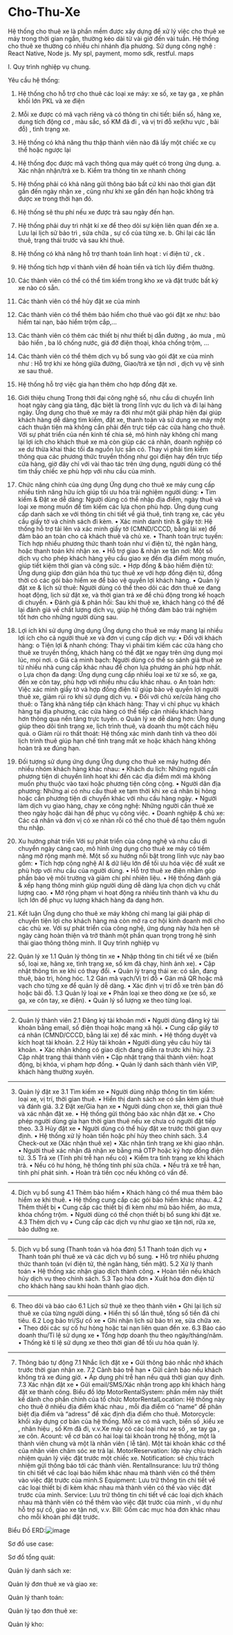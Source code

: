 # Cho-Thu-Xe
Hệ thống cho thuê xe là phần mềm được xây dựng để xử lý việc cho thuê xe máy trong thời gian ngắn, thường kéo dài từ vài giờ đến vài tuần. Hệ thống cho thuê xe thường có nhiều chi nhánh địa phương. Sử dụng công nghệ : React Native, Node js. My spl, payment, momo sdk, restful. maps


I.	Quy trình nghiệp vụ chung.

Yêu cầu hệ thống:
1.	Hệ thống cho hỗ trợ cho thuê các loại xe máy: xe số, xe tay ga , xe phân khối lớn PKL và xe điện  
2.	Mỗi xe được có mã vạch riêng và có thông tin chi tiết: biển số, hãng xe, dung tích động cơ , màu sắc, số KM đã đi , và vị trí đỗ xe(khu vực , bãi đỗ) , tình trạng xe.
3.	Hệ thống có khả năng thu thập thành viên nào đã lấy một chiếc xe cụ thể hoặc ngược lại 
4.	Hệ thống đọc được mã vạch thông qua máy quét có trong ứng dụng.
a.	Xác nhận nhận/trả xe
b.	Kiểm tra thông tin xe nhanh chóng 
5.	Hệ thống phải có khả năng gửi thông báo bất cứ khi nào thời gian đặt gần đến ngày nhận xe , cũng như khi xe gần đến hạn hoặc không trả được xe trong thời hạn đó.
6.	Hệ thống sẽ thu phí nếu xe được trả sau ngày đến hạn.
7.	Hệ thống phải duy trì nhật kí xe để theo dõi sự kiện liên quan đến xe
a.	Lưu lại lịch sử bảo trì , sửa chữa , sự cố của từng xe.
b.	Ghi lại các lần thuê, trạng thái trước và sau khi thuê.
8.	Hệ thống có khả năng hỗ trợ thanh toán linh hoạt : ví điện tử , ck .
9.	Hệ thống tích hợp ví thành viên để hoàn tiền và tích lũy điểm thưởng.
10.	Các thành viên có thể có thể tìm kiếm trong kho xe và đặt trước bất kỳ xe nào có sẵn.
11.	Các thành viên có thể hủy đặt xe của mình
12.	Các thành viên có thể thêm bảo hiểm cho thuê vào gói đặt xe như: bảo hiểm tai nạn, bảo hiểm trộm cắp,…
13.	Các thành viên có thêm các thiết bị như thiết bị dẫn đường , áo mưa , mũ bảo hiển , ba lô chống nước, giá đỡ điện thoại, khóa chống trộm, …
14.	Các thành viên có thể thêm dịch vụ bổ sung vào gói đặt xe của mình như : Hỗ trợ khi xe hỏng giữa đường, Giao/trả xe tận nơi , dịch vụ vệ sinh xe sau thuê.
15.	Hệ thống hỗ trợ việc gia hạn thêm cho hợp đồng đặt xe.


1. Giới thiệu chung
Trong thời đại công nghệ số, nhu cầu di chuyển linh hoạt ngày càng gia tăng, đặc biệt là trong lĩnh vực du lịch và đi lại hàng ngày. Ứng dụng cho thuê xe máy ra đời như một giải pháp hiện đại giúp khách hàng dễ dàng tìm kiếm, đặt xe, thanh toán và sử dụng xe máy một cách thuận tiện mà không cần phải đến trực tiếp các cửa hàng cho thuê.
Với sự phát triển của nền kinh tế chia sẻ, mô hình này không chỉ mang lại lợi ích cho khách thuê xe mà còn giúp các cá nhân, doanh nghiệp có xe dư thừa khai thác tối đa nguồn lực sẵn có. Thay vì phải tìm kiếm thông qua các phương thức truyền thống như gọi điện hay đến trực tiếp cửa hàng, giờ đây chỉ với vài thao tác trên ứng dụng, người dùng có thể tìm thấy chiếc xe phù hợp với nhu cầu của mình.
2. Chức năng chính của ứng dụng
Ứng dụng cho thuê xe máy cung cấp nhiều tính năng hữu ích giúp tối ưu hóa trải nghiệm người dùng:
•	Tìm kiếm & Đặt xe dễ dàng: Người dùng có thể nhập địa điểm, ngày thuê và loại xe mong muốn để tìm kiếm các lựa chọn phù hợp. Ứng dụng cung cấp danh sách xe với thông tin chi tiết về giá thuê, tình trạng xe, các yêu cầu giấy tờ và chính sách đi kèm.
•	Xác minh danh tính & giấy tờ: Hệ thống hỗ trợ tải lên và xác minh giấy tờ (CMND/CCCD, bằng lái xe) để đảm bảo an toàn cho cả khách thuê và chủ xe.
•	Thanh toán trực tuyến: Tích hợp nhiều phương thức thanh toán như ví điện tử, thẻ ngân hàng, hoặc thanh toán khi nhận xe.
•	Hỗ trợ giao & nhận xe tận nơi: Một số dịch vụ cho phép khách hàng yêu cầu giao xe đến địa điểm mong muốn, giúp tiết kiệm thời gian và công sức.
•	Hợp đồng & bảo hiểm điện tử: Ứng dụng giúp đơn giản hóa thủ tục thuê xe với hợp đồng điện tử, đồng thời có các gói bảo hiểm xe để bảo vệ quyền lợi khách hàng.
•	Quản lý đặt xe & lịch sử thuê: Người dùng có thể theo dõi các đơn thuê xe đang hoạt động, lịch sử đặt xe, và thời gian trả xe để chủ động trong kế hoạch di chuyển.
•	Đánh giá & phản hồi: Sau khi thuê xe, khách hàng có thể để lại đánh giá về chất lượng dịch vụ, giúp hệ thống đảm bảo trải nghiệm tốt hơn cho những người dùng sau.
3. Lợi ích khi sử dụng ứng dụng
Ứng dụng cho thuê xe máy mang lại nhiều lợi ích cho cả người thuê xe và đơn vị cung cấp dịch vụ:
•	Đối với khách hàng:
o	Tiện lợi & nhanh chóng: Thay vì phải tìm kiếm các cửa hàng cho thuê xe truyền thống, khách hàng có thể đặt xe ngay trên ứng dụng mọi lúc, mọi nơi.
o	Giá cả minh bạch: Người dùng có thể so sánh giá thuê xe từ nhiều nhà cung cấp khác nhau để chọn lựa phương án phù hợp nhất.
o	Lựa chọn đa dạng: Ứng dụng cung cấp nhiều loại xe từ xe số, xe ga, đến xe côn tay, phù hợp với nhiều nhu cầu khác nhau.
o	An toàn hơn: Việc xác minh giấy tờ và hợp đồng điện tử giúp bảo vệ quyền lợi người thuê xe, giảm rủi ro khi sử dụng dịch vụ.
•	Đối với chủ xe/cửa hàng cho thuê:
o	Tăng khả năng tiếp cận khách hàng: Thay vì chỉ phục vụ khách hàng tại địa phương, các cửa hàng có thể tiếp cận nhiều khách hàng hơn thông qua nền tảng trực tuyến.
o	Quản lý xe dễ dàng hơn: Ứng dụng giúp theo dõi tình trạng xe, lịch trình thuê, và doanh thu một cách hiệu quả.
o	Giảm rủi ro thất thoát: Hệ thống xác minh danh tính và theo dõi lịch trình thuê giúp hạn chế tình trạng mất xe hoặc khách hàng không hoàn trả xe đúng hạn.
4. Đối tượng sử dụng ứng dụng
Ứng dụng cho thuê xe máy hướng đến nhiều nhóm khách hàng khác nhau:
•	Khách du lịch: Những người cần phương tiện di chuyển linh hoạt khi đến các địa điểm mới mà không muốn phụ thuộc vào taxi hoặc phương tiện công cộng.
•	Người dân địa phương: Những ai có nhu cầu thuê xe tạm thời khi xe cá nhân bị hỏng hoặc cần phương tiện di chuyển khác với nhu cầu hàng ngày.
•	Người làm dịch vụ giao hàng, chạy xe công nghệ: Những người cần thuê xe theo ngày hoặc dài hạn để phục vụ công việc.
•	Doanh nghiệp & chủ xe: Các cá nhân và đơn vị có xe nhàn rỗi có thể cho thuê để tạo thêm nguồn thu nhập.
5. Xu hướng phát triển
Với sự phát triển của công nghệ và nhu cầu di chuyển ngày càng cao, mô hình ứng dụng cho thuê xe máy có tiềm năng mở rộng mạnh mẽ. Một số xu hướng nổi bật trong lĩnh vực này bao gồm:
•	Tích hợp công nghệ AI & dữ liệu lớn để tối ưu hóa việc đề xuất xe phù hợp với nhu cầu của người dùng.
•	Hỗ trợ thuê xe điện nhằm góp phần bảo vệ môi trường và giảm chi phí nhiên liệu.
•	Hệ thống đánh giá & xếp hạng thông minh giúp người dùng dễ dàng lựa chọn dịch vụ chất lượng cao.
•	Mở rộng phạm vi hoạt động ra nhiều tỉnh thành và khu du lịch lớn để phục vụ lượng khách hàng đa dạng hơn.
6. Kết luận
Ứng dụng cho thuê xe máy không chỉ mang lại giải pháp di chuyển tiện lợi cho khách hàng mà còn mở ra cơ hội kinh doanh mới cho các chủ xe. Với sự phát triển của công nghệ, ứng dụng này hứa hẹn sẽ ngày càng hoàn thiện và trở thành một phần quan trọng trong hệ sinh thái giao thông thông minh.
II Quy trình nghiệp vụ
1. Quản lý xe
1.1 Quản lý thông tin xe
•	Nhập thông tin chi tiết về xe (biển số, loại xe, hãng xe, tình trạng xe, số km đã chạy, hình ảnh xe).
•	Cập nhật thông tin xe khi có thay đổi.
•	Quản lý trạng thái xe: có sẵn, đang thuê, bảo trì, hỏng hóc.
1.2 Gán mã vạch/Vị trí đỗ
•	Gán mã QR hoặc mã vạch cho từng xe để quản lý dễ dàng.
•	Xác định vị trí đỗ xe trên bản đồ hoặc bãi đỗ.
1.3 Quản lý loại xe
•	Phân loại xe theo dòng xe (xe số, xe ga, xe côn tay, xe điện).
•	Quản lý số lượng xe theo từng loại.
________________________________________
2. Quản lý thành viên
2.1 Đăng ký tài khoản mới
•	Người dùng đăng ký tài khoản bằng email, số điện thoại hoặc mạng xã hội.
•	Cung cấp giấy tờ cá nhân (CMND/CCCD, bằng lái xe) để xác minh.
•	Hệ thống duyệt và kích hoạt tài khoản.
2.2 Hủy tài khoản
•	Người dùng yêu cầu hủy tài khoản.
•	Xác nhận không có giao dịch đang diễn ra trước khi hủy.
2.3 Cập nhật trạng thái thành viên
•	Cập nhật trạng thái thành viên: hoạt động, bị khóa, vi phạm hợp đồng.
•	Quản lý danh sách thành viên VIP, khách hàng thường xuyên.
________________________________________
3. Quản lý đặt xe
3.1 Tìm kiếm xe
•	Người dùng nhập thông tin tìm kiếm: loại xe, vị trí, thời gian thuê.
•	Hiển thị danh sách xe có sẵn kèm giá thuê và đánh giá.
3.2 Đặt xe/Gia hạn xe
•	Người dùng chọn xe, thời gian thuê và xác nhận đặt xe.
•	Hệ thống gửi thông báo xác nhận đặt xe.
•	Cho phép người dùng gia hạn thời gian thuê nếu xe chưa có người đặt tiếp theo.
3.3 Hủy đặt xe
•	Người dùng có thể hủy đặt xe trước thời gian quy định.
•	Hệ thống xử lý hoàn tiền hoặc phí hủy theo chính sách.
3.4 Check-out xe (Xác nhận thuê xe)
•	Xác nhận tình trạng xe khi giao nhận.
•	Người thuê xác nhận đã nhận xe bằng mã OTP hoặc ký hợp đồng điện tử.
3.5 Trả xe (Tính phí trễ hạn nếu có)
•	Kiểm tra tình trạng xe khi khách trả.
•	Nếu có hư hỏng, hệ thống tính phí sửa chữa.
•	Nếu trả xe trễ hạn, tính phí phát sinh.
•	Hoàn trả tiền cọc nếu không có vấn đề.
________________________________________
4. Dịch vụ bổ sung
4.1 Thêm bảo hiểm
•	Khách hàng có thể mua thêm bảo hiểm xe khi thuê.
•	Hệ thống cung cấp các gói bảo hiểm khác nhau.
4.2 Thêm thiết bị
•	Cung cấp các thiết bị đi kèm như mũ bảo hiểm, áo mưa, khóa chống trộm.
•	Người dùng có thể chọn thiết bị bổ sung khi đặt xe.
4.3 Thêm dịch vụ
•	Cung cấp các dịch vụ như giao xe tận nơi, rửa xe, bảo dưỡng xe.
________________________________________
5. Dịch vụ bổ sung (Thanh toán và hóa đơn)
5.1 Thanh toán dịch vụ
•	Thanh toán phí thuê xe và các dịch vụ bổ sung.
•	Hỗ trợ nhiều phương thức thanh toán (ví điện tử, thẻ ngân hàng, tiền mặt).
5.2 Xử lý thanh toán
•	Hệ thống xác nhận giao dịch thành công.
•	Hoàn tiền nếu khách hủy dịch vụ theo chính sách.
5.3 Tạo hóa đơn
•	Xuất hóa đơn điện tử cho khách hàng sau khi hoàn thành giao dịch.
________________________________________
6. Theo dõi và báo cáo
6.1 Lịch sử thuê xe theo thành viên
•	Ghi lại lịch sử thuê xe của từng người dùng.
•	Hiển thị số lần thuê, tổng số tiền đã chi tiêu.
6.2 Log bảo trì/Sự cố xe
•	Ghi nhận lịch sử bảo trì xe, sửa chữa xe.
•	Theo dõi các sự cố hư hỏng hoặc tai nạn liên quan đến xe.
6.3 Báo cáo doanh thu/Tỉ lệ sử dụng xe
•	Tổng hợp doanh thu theo ngày/tháng/năm.
•	Thống kê tỉ lệ sử dụng xe theo thời gian để tối ưu hóa quản lý.
________________________________________
7. Thông báo tự động
7.1 Nhắc lịch đặt xe
•	Gửi thông báo nhắc nhở khách trước thời gian nhận xe.
7.2 Cảnh báo trễ hạn
•	Gửi cảnh báo nếu khách không trả xe đúng giờ.
•	Áp dụng phí trễ hạn nếu quá thời gian quy định.
7.3 Xác nhận đặt xe
•	Gửi email/SMS/Xác nhận trong app khi khách hàng đặt xe thành công.
Biểu đồ lớp 
MotorRentalSystem: phần mềm này thiết kế dành cho phần chính của tổ chức 
MotorRentalLocation: Hệ thống này cho thuê ở nhiều địa điểm khác nhau , mỗi địa điểm có “name” để phân biệt địa điểm và “adress” để xác định địa điểm cho thuê.
Motorcycle: khối xây dựng cơ bản của hệ thống. Mỗi xe có mã vạch, biển số ,kiểu xe , nhãn hiệu , số Km đã đi, v.v.Xe máy có các loại như xe số , xe tay ga , xe côn.
Acount: về cơ bản có hai loại tài khoản trong hệ thống, một là thành viên chung và một là nhân viên ( lễ tân). Một tài khoản khác cơ thể của nhân viên chăm sóc xe trả lại.
MotorReservation: lớp này chịu trách nhiệm quản lý việc đặt trước một chiếc xe.
Notification: sẽ chịu trách nhiệm gửi thông báo tới các thành viên.
 RentalInsurance: lưu trữ thông tin chi tiết về các loại bảo hiểm khác nhau mà thành viên có thể thêm vào việc đặt trước của mình.S
Equipment: Lưu trữ thông tin chi tiết về các loại thiết bị đi kèm khác nhau mà thành viên có thể vào việc đặt trước của mình.
Service: Lưu trữ thông tin chi tiết về các loại dịch khách nhau mà thành viên có thể thêm vào việc đặt trước của mình , ví dụ như hỗ trợ sự cố, giao xe tận nơi, v.v.
Bill: Gồm các mục hóa đơn khác nhau cho mỗi khoản phí đặt trước.


Biểu Đồ ERD:![image](https://github.com/user-attachments/assets/fd9ac274-016b-4604-886c-c514d58f2830)

 









Sơ đồ use case:

Sơ đồ tổng quát:

 



Quản lý danh sách xe:
 

Quản lý đơn thuê xe và giao xe:

 














Quản lý thanh toán:

 


Quản lý tạo đơn thuê xe:

 



Quản lý kho:
 

